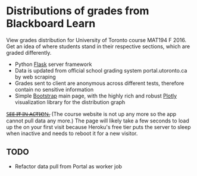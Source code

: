 # Distributions of grades from Blackboard Learn
View grades distribution for University of Toronto course MAT194 F 2016. Get an idea of where students stand in their respective sections, which are graded differently.
- Python [Flask](http://flask.pocoo.org/) server framework
- Data is updated from official school grading system portal.utoronto.ca by web scraping
- Grades sent to client are anonymous across different tests, therefore contain no sensitive information
- Simple [Bootstrap](http://getbootstrap.com/) main page, with the highly rich and robust [Plotly](https://plot.ly/) visualization library for the distribution graph

[S̶E̶E̶ ̶I̶T̶ ̶I̶N̶ ̶A̶C̶T̶I̶O̶N̶.](https://mat194.herokuapp.com) (The course website is not up any more so the app cannot pull data any more.) The page will likely take a few seconds to load up the on your first visit because Heroku's free tier puts the server to sleep when inactive and needs to reboot it for a new visitor.

## TODO
- Refactor data pull from Portal as worker job
